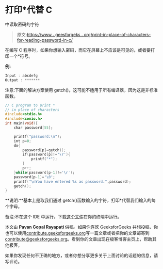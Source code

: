 # 打印*代替 C

中读取密码的字符

> 原文:[https://www . geesforgeks . org/print-in-place-of-characters-for-reading-password-in-c/](https://www.geeksforgeeks.org/print-in-place-of-characters-for-reading-passwords-in-c/)

在编写 C 程序时，如果你想输入密码，而它在屏幕上不应该是可见的，或者要打印一个*符号。

**例:**

```cpp
Input : abcdefg
Output : *******

```

注意:下面的解决方案使用 getch()，这可能不适用于所有编译器，因为这是非标准函数。

```cpp
// C program to print * 
// in place of characters
#include<stdio.h>
#include<conio.h>
int main(void){
    char password[55];

    printf("password:\n");
    int p=0;
    do{
        password[p]=getch();
        if(password[p]!='\r'){
            printf("*");
        }
        p++;
    }while(password[p-1]!='\r');
    password[p-1]='\0';
    printf("\nYou have entered %s as password.",password);
    getch();
}
```

**说明:**基本上是取我们通过 getch()函数输入的字符，打印*代替我们输入的每个字母。

备注:不在这个 IDE 中运行，下载[这个文件](https://media.geeksforgeeks.org/wp-content/uploads/conio.h)在你的终端中运行。

本文由 **Pavan Gopal Rayapati** 供稿。如果你喜欢 GeeksforGeeks 并想投稿，你也可以使用[contribute.geeksforgeeks.org](http://www.contribute.geeksforgeeks.org)写一篇文章或者把你的文章邮寄到 contribute@geeksforgeeks.org。看到你的文章出现在极客博客主页上，帮助其他极客。

如果你发现任何不正确的地方，或者你想分享更多关于上面讨论的话题的信息，请写评论。